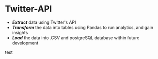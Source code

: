 # Twitter-API
* ***Extract*** data using Twitter's API
* ***Transform*** the data into tables using Pandas to run analytics, and gain insights
* ***Load*** the data into .CSV and postgreSQL database within future development

test